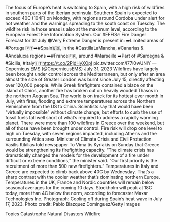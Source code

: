 The focus of Europe’s heat is switching to Spain, with a high risk of wildfires in southern parts of the Iberian peninsula.
Southern Spain is expected to exceed 40C (104F) on Monday, with regions around Cordoba under alert for hot weather and the warnings spreading to the south coast on Tuesday. The wildfire risk in those areas is also at the maximum level, according to the European Forest Fire Information System.
Our #EFFIS🔥 Fire Danger Forecast for 31 July
🟤Very Extreme Danger is present in:
➡️Limited areas of #Portugal🇵🇹➡️#Spain🇪🇸, in the #CastillaLaMancha, #Canarias & #Andalucía regions
➡️#France🇫🇷, around #Marseille
➡️Part of #Sardegna & #Sicilia, #Italy🇮🇹https://t.co/2PjdHyXOpI pic.twitter.com/I77i0wUNlY
— Copernicus EMS (@CopernicusEMS) July 31, 2023
Wildfires have largely been brought under control across the Mediterranean, but only after an area almost the size of Greater London was burnt since July 15, directly affecting over 120,000 people. While Greek firefighters contained a blaze on the island of Chios, another fire has broken out on heavily wooded Thasos in the northern Aegean Sea.
The world is on track for its hottest ever month in July, with fires, flooding and extreme temperatures across the Northern Hemisphere from the US to China. Scientists say that would have been “virtually impossible” without climate change, but efforts to curb the use of fossil fuels fall well short of what’s required to address a rapidly warming planet.
There were more than 100 wildfires in Greece over the weekend, but all of those have been brought under control. Fire risk will drop one level to high on Tuesday, with seven regions impacted, including Athens and the surrounding Attica area.
Minister of Climate Crisis and Civil Protection Vasilis Kikilias told newspaper To Vima tis Kyriakis on Sunday that Greece would be strengthening its firefighting capacity.
“The climate crisis has dramatically changed the models for the development of a fire under difficult or extreme conditions,” the minister said. “Our first priority is the recruitment of more than 500 new firefighters.”
Temperatures in Italy and Greece are expected to climb back above 40C by Wednesday.
That’s a sharp contrast with the cooler weather that’s dominating northern Europe. Temperatures in the UK, France and Nordic countries will remain below seasonal averages for the coming 10 days.
Stockholm will peak at 18C today, more than 4C below the norm, according to forecaster Maxar Technologies Inc.
Photograph: Cooling off during Spain’s heat wave in July 17, 2023. Photo credit: Pablo Blazquez Dominguez/Getty Images

Topics
Catastrophe
Natural Disasters
Wildfire
